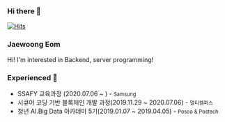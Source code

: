 ### Hi there 👋

[![Hits](https://hits.seeyoufarm.com/api/count/incr/badge.svg?url=https%3A%2F%2Fgithub.com%2FEomJaeWoong%2Fhit-counter&count_bg=%2379C83D&title_bg=%23555555&icon=&icon_color=%23E7E7E7&title=hits&edge_flat=false)](https://hits.seeyoufarm.com)

### Jaewoong Eom

Hi! I'm interested in Backend, server programming!


### Experienced 🌱
- SSAFY 교육과정 (2020.07.06 ~ ) - <small>Samsung</small>
- 시큐어 코딩 기반 블록체인 개발 과정(2019.11.29 ~ 2020.07.06) - <small>멀티캠퍼스</small>
- 청년 AI.Big Data 아카데미 5기(2019.01.07 ~ 2019.04.05) - <small>Posco & Postech</small>


<!--
**EomJaeWoong/EomJaeWoong** is a ✨ _special_ ✨ repository because its `README.md` (this file) appears on your GitHub profile.

Here are some ideas to get you started:

- 🔭 I’m currently working on ...
- 🌱 I’m currently learning ...
- 👯 I’m looking to collaborate on ...
- 🤔 I’m looking for help with ...
- 💬 Ask me about ...
- 📫 How to reach me: ...
- 😄 Pronouns: ...
- ⚡ Fun fact: ...
-->
